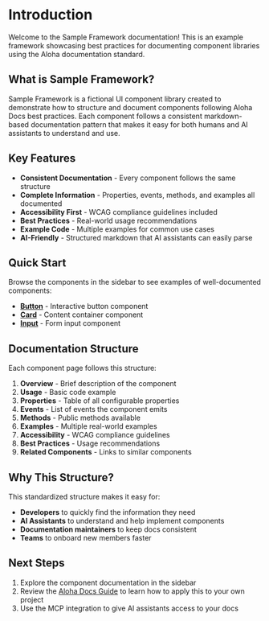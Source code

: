 # Introduction

Welcome to the Sample Framework documentation! This is an example framework showcasing best practices for documenting component libraries using the Aloha documentation standard.

## What is Sample Framework?

Sample Framework is a fictional UI component library created to demonstrate how to structure and document components following Aloha Docs best practices. Each component follows a consistent markdown-based documentation pattern that makes it easy for both humans and AI assistants to understand and use.

## Key Features

- **Consistent Documentation** - Every component follows the same structure
- **Complete Information** - Properties, events, methods, and examples all documented
- **Accessibility First** - WCAG compliance guidelines included
- **Best Practices** - Real-world usage recommendations
- **Example Code** - Multiple examples for common use cases
- **AI-Friendly** - Structured markdown that AI assistants can easily parse

## Quick Start

Browse the components in the sidebar to see examples of well-documented components:

- **[Button](../components/button.md)** - Interactive button component
- **[Card](../components/card.md)** - Content container component
- **[Input](../components/input.md)** - Form input component

## Documentation Structure

Each component page follows this structure:

1. **Overview** - Brief description of the component
2. **Usage** - Basic code example
3. **Properties** - Table of all configurable properties
4. **Events** - List of events the component emits
5. **Methods** - Public methods available
6. **Examples** - Multiple real-world examples
7. **Accessibility** - WCAG compliance guidelines
8. **Best Practices** - Usage recommendations
9. **Related Components** - Links to similar components

## Why This Structure?

This standardized structure makes it easy for:

- **Developers** to quickly find the information they need
- **AI Assistants** to understand and help implement components
- **Documentation maintainers** to keep docs consistent
- **Teams** to onboard new members faster

## Next Steps

1. Explore the component documentation in the sidebar
2. Review the [Aloha Docs Guide](#) to learn how to apply this to your own project
3. Use the MCP integration to give AI assistants access to your docs
